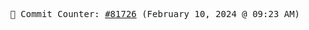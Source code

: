 <p align="center">
    <samp>
        📮 Commit Counter: <a href="https://github.com/Javascript-void0/Javascript-void0/commits/main">#81726</a> (February 10, 2024 @ 09:23 AM)
    </samp>
</p>
